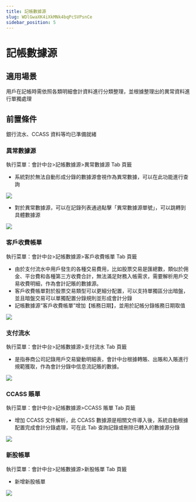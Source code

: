 ```yaml
---
title: 記帳數據源
slug: WDlGwaXK4iXkMNk4bqPcSVPsnCe
sidebar_position: 5
---
```



# 記帳數據源

## 適用場景 

用戶在記帳時需依照各類明細會計資料進行分類整理，並根據整理出的異常資料進行單獨處理

## 前置條件 

銀行流水、CCASS 資料等均已準備就緒

### 異常數據源

執行菜單：會計中台&gt;記帳數據源&gt;異常數據源 Tab 頁籤

- 系統對於無法自動形成分錄的數據源會視作為異常數據，可以在此功能進行查詢

<img src="/assets/LASEbmUmHoYtcxxlTANcLVd5n8e.png" src-width="3240" src-height="1576" align="center"/>

- 對於異常數據源，可以在記錄列表通過點擊「異常數據源單號」，可以跳轉到具體數據源

<img src="/assets/B3yqbZvLloSrt3x09M5cifqmn4J.png" src-width="3240" src-height="1408" align="center"/>

### 客戶收費帳單

執行菜單：會計中台&gt;記帳數據源&gt;客戶收費帳單 Tab 頁籤

- 由於支付流水中用戶發生的各種交易費用，比如股票交易是匯總數，類似於佣金、平台費和各種第三方收費合計，無法滿足財務入帳需求，需要解析用戶交易收費明細，作為會計記賬的數據源。
- 客戶收費帳單對於股票交易類型可以更細分配置，可以支持單獨區分出暗盤，並且暗盤交易可以單獨配置分錄規則並形成會計分錄
- 記帳數據源“客戶收費帳單”增加【帳務日期】，並用於記帳分錄帳務日期取值

<img src="/assets/Wrrib0RFaoSzrJx38uWc8KFInFf.png" src-width="3206" src-height="1502" align="center"/>

### 支付流水

執行菜單：會計中台&gt;記帳數據源&gt;支付流水 Tab 頁籤

- 是指券商公司記錄用戶交易變動明細表，會計中台根據轉賬、出賬和入賬進行規範獲取，作為會計分錄中信息流記賬的數據。

<img src="/assets/NfhUb89shodkQAxKkFwcDYo6nnh.png" src-width="3230" src-height="1502" align="center"/>

### CCASS 賬單

執行菜單：會計中台&gt;記帳數據源&gt;CCASS 賬單 Tab 頁籤

- 增加 CCASS 文件解析，此 CCASS 數據源是相關文件導入後，系統自動根據配置完成會計分錄處理，可在此 Tab 查詢記錄或刪除已轉入的數據源分錄

<img src="/assets/DQOZbLdcWodpPixN6FGc1fkhnKh.png" src-width="3240" src-height="1478" align="center"/>

### 新股帳單

執行菜單：會計中台&gt;記帳數據源&gt;新股帳單 Tab 頁籤

- 新增新股帳單

<img src="/assets/OYWsba3uzocLHcxVUrCcgXgjnhh.png" src-width="3262" src-height="1120" align="center"/>

